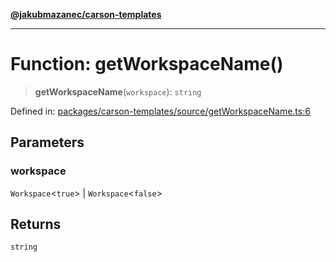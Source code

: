 [**@jakubmazanec/carson-templates**](../README.md)

---

# Function: getWorkspaceName()

> **getWorkspaceName**(`workspace`): `string`

Defined in:
[packages/carson-templates/source/getWorkspaceName.ts:6](https://github.com/jakubmazanec/tools/blob/74fa88a6249b3d486436ae7655f4962bc4a86e11/packages/carson-templates/source/getWorkspaceName.ts#L6)

## Parameters

### workspace

`Workspace`\<`true`\> | `Workspace`\<`false`\>

## Returns

`string`
